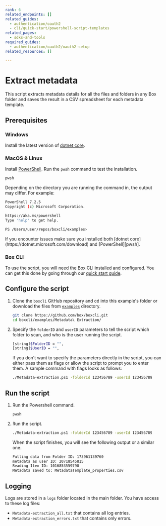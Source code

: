 ```yaml
---
rank: 6
related_endpoints: []
related_guides:
  - authentication/oauth2
  - cli/quick-start/powershell-script-templates
related_pages:
  - sdks-and-tools
required_guides:
  - authentication/oauth2/oauth2-setup
related_resources: []

---
```

# Extract metadata

This script extracts metadata details for all the
files and folders in any Box folder and
saves the result in a CSV spreadsheet for
each metadata template.

## Prerequisites

### Windows

Install the latest version of [dotnet core](https://dotnet.microsoft.com/download).

### MacOS & Linux

Install [PowerShell][pwsh]. Run the `pwsh` command to test the installation.

```bash
pwsh
```

Depending on the directory you are
running the command in, the output may differ.
For example:

```bash
PowerShell 7.2.5
Copyright (c) Microsoft Corporation.

https://aka.ms/powershell
Type 'help' to get help.

PS /Users/user/repos/boxcli/examples>
```

<Message>
If you encounter issues make sure you installed both
[dotnet core](https://dotnet.microsoft.com/download) and
[PowerShell][pwsh].
</Message>

### Box CLI

To use the script, you will need the Box CLI
installed and configured. You can get this done by going through
our [quick start guide][quickstart].

## Configure the script

1. Clone the `boxcli` GitHub repository and cd into this example's folder or download the files from [`examples`][examples] directory.

    ```bash
    git clone https://github.com/box/boxcli.git
    cd boxcli/examples/Metadata\ Extraction/
    ```

2. Specify the `folderID` and `userID` parameters to tell the script which folder to scan, and who is the user running the script.

    ```bash
    [string]$FolderID = "",
    [string]$UserID = "",
    ```

    If you don't want to specify the parameters directly in the script,
    you can either pass them as flags or allow the script
    to prompt you to enter them. A sample command with flags looks as follows:

    ```bash
    ./Metadata-extraction.ps1 -folderId 123456789 -userId 123456789
    ```

## Run the script

1. Run the Powershell command.

    ```bash
    pwsh
    ```

2. Run the script.

    ```bash
    ./Metadata-extraction.ps1 -folderId 123456789 -userId 123456789
    ```

    When the script finishes, you will see the following
    output or a similar one.

    ```bash
    Pulling data from Folder ID: 173961139760
    metadata as user ID: 20718545815
    Reading Item ID: 1016853559790
    Metadata saved to: MetadataTemplate_properties.csv
    ```

## Logging

Logs are stored in a `logs` folder located in the main folder.
You have access to these log files:

* `Metadata-extraction_all.txt` that contains all log entries.
* `Metadata-extraction_errors.txt` that contains only errors.

[scripts]: https://github.com/box/boxcli/tree/main/examples
[pwsh]: https://docs.microsoft.com/en-us/powershell/scripting/install/installing-powershell?view=powershell-7.2
[quickstart]: g://cli/quick-start/create-oauth-app/
[console]: https://app.box.com/developers/console
[auth]: g://authentication/oauth2/oauth2-setup
[examples]:https://github.com/box/boxcli/tree/main/examples/Metadata%20Extraction